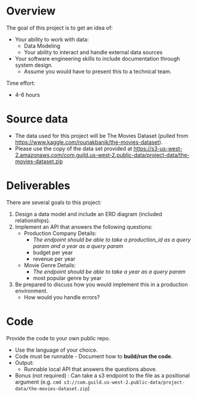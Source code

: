 # Overview
The goal of this project is to get an idea of:
* Your ability to work with data:
  * Data Modeling 
  * Your ability to interact and handle external data sources 
* Your software engineering skills to include documentation through system design.
  * Assume you would have to present this to a technical team. 
  
Time effort: 
  * 4-6 hours

# Source data
* The data used for this project will be The Movies Dataset (pulled from https://www.kaggle.com/rounakbanik/the-movies-dataset).
* Please use the copy of the data set provided at https://s3-us-west-2.amazonaws.com/com.guild.us-west-2.public-data/project-data/the-movies-dataset.zip

# Deliverables
There are several goals to this project:
1) Design a data model and include an ERD diagram (included relationships).
1) Implement an API that answers the following questions:
   * Production Company Details:
     * *The endpoint should be able to take a production_id as a query param and a year as a query param*
     * budget per year
     * revenue per year
   * Movie Genre Details:
     * *The endpoint should be able to take a year as a query param*
     * most popular genre by year
1) Be prepared to discuss how you would implement this in a production environment.
   * How would you handle errors?

# Code 
Provide the code to your own public repo.
* Use the language of your choice.
* Code must be runnable - Document how to **build/run the code**.
* Output: 
  * Runnable local API that answers the questions above.
* Bonus (not required) : Can take a s3 endpoint to the file as a positional argument (e.g. `cmd s3://com.guild.us-west-2.public-data/project-data/the-movies-dataset.zip`) 
